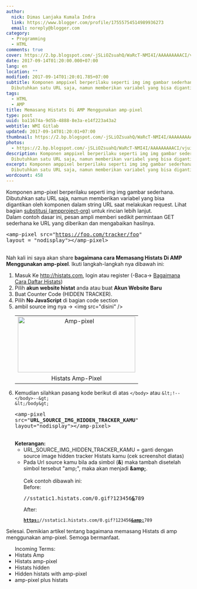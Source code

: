 ```yaml
---
author:
  nick: Dimas Lanjaka Kumala Indra
  link: https://www.blogger.com/profile/17555754514989936273
  email: noreply@blogger.com
category:
  - Programming
  - HTML
comments: true
cover: https://2.bp.blogspot.com/-jSLiOZsuahQ/WaRcT-NMI4I/AAAAAAAAACI/vjuid9-u-hE4pT43zsx0XxoytpjWj5HdACLcBGAs/s320/histats-2.jpg
date: 2017-09-14T01:20:00.000+07:00
lang: en
location: ""
modified: 2017-09-14T01:20:01.785+07:00
subtitle: Komponen amppixel berperilaku seperti img img gambar sederhana.
  Dibutuhkan satu URL saja, namun memberikan variabel yang bisa digantikan
tags:
  - HTML
  - AMP
title: Memasang Histats Di AMP Menggunakan amp-pixel
type: post
uuid: ba11674a-9d5b-4888-8e3a-e14f223a43a2
webtitle: WMI Gitlab
updated: 2017-09-14T01:20:01+07:00
thumbnail: https://2.bp.blogspot.com/-jSLiOZsuahQ/WaRcT-NMI4I/AAAAAAAAACI/vjuid9-u-hE4pT43zsx0XxoytpjWj5HdACLcBGAs/s320/histats-2.jpg
photos:
  - https://2.bp.blogspot.com/-jSLiOZsuahQ/WaRcT-NMI4I/AAAAAAAAACI/vjuid9-u-hE4pT43zsx0XxoytpjWj5HdACLcBGAs/s320/histats-2.jpg
description: Komponen amppixel berperilaku seperti img img gambar sederhana.
  Dibutuhkan satu URL saja, namun memberikan variabel yang bisa digantikan
excerpt: Komponen amppixel berperilaku seperti img img gambar sederhana.
  Dibutuhkan satu URL saja, namun memberikan variabel yang bisa digantikan
wordcount: 458
---
```


Komponen amp-pixel berperilaku seperti img img gambar sederhana. Dibutuhkan satu URL saja, namun memberikan variabel yang bisa digantikan oleh komponen dalam string URL saat melakukan request. Lihat bagian <a href="https://www-ampproject-org.cdn.ampproject.org/v/s/www.ampproject.org/docs/reference/components/amp-pixel?amp_js_v=0.1&amp;usqp=mq331AQCCAE%3D#substitutions" rel="noopener noreferer nofollow" target="_blank">substitusi (ampproject-org)</a> untuk rincian lebih lanjut. <br>Dalam contoh dasar ini, pesan ampli memberi sedikit permintaan GET sederhana ke URL yang diberikan dan mengabaikan hasilnya. <br><pre>&lt;amp-pixel src="https://foo.com/tracker/foo" layout = "nodisplay"&gt;&lt;/amp-pixel&gt;</pre><br>Nah kali ini saya akan share <b>bagaimana cara Memasang Histats Di AMP Menggunakan amp-pixel</b>. Ikuti langkah-langkah nya dibawah ini:<br><ol><li>Masuk Ke http://histats.com, login atau register (-Baca-&gt; <a alt="Register Histats" href="https://web-manajemen.blogspot.co.uk/p/search.html?q=register+Histats" rel="follow" title="How to register histats">Bagaimana Cara Daftar Histats</a>) </li><li>Pilih <b>akun website histat</b> anda atau buat <b>Akun Website Baru</b></li><li>Buat Counter Code (HIDDEN TRACKER).</li><li>Pilih <b>No JavaScript</b> di bagian code section</li><li>ambil source img nya -&gt; &lt;img src="disini" /&gt;</li><table align="center" cellpadding="0" cellspacing="0" class="tr-caption-container" style="margin-left: auto; margin-right: auto; text-align: center;"><tbody><tr><td style="text-align: center;"><a href="https://2.bp.blogspot.com/-jSLiOZsuahQ/WaRcT-NMI4I/AAAAAAAAACI/vjuid9-u-hE4pT43zsx0XxoytpjWj5HdACLcBGAs/s1600/histats-2.jpg" imageanchor="1" style="margin-left: auto; margin-right: auto;" rel="noopener noreferer nofollow"><img alt="Amp-pixel" border="0" data-original-height="358" data-original-width="750" height="152" src="https://2.bp.blogspot.com/-jSLiOZsuahQ/WaRcT-NMI4I/AAAAAAAAACI/vjuid9-u-hE4pT43zsx0XxoytpjWj5HdACLcBGAs/s320/histats-2.jpg" title="Histats" width="320"></a></td></tr><tr><td class="tr-caption" style="text-align: center;">Histats Amp-Pixel</td></tr></tbody></table><li>Kemudian silahkan pasang kode berikut di atas&nbsp;<code>&lt;/body&gt;</code>&nbsp;atau&nbsp;<code>&amp;lt;!--&lt;/body&gt;--&amp;gt; &amp;lt;/body&amp;gt;</code><br><pre>&lt;amp-pixel src="<b>URL_SOURCE_IMG_HIDDEN_TRACKER_KAMU</b>" layout="nodisplay"&gt;&lt;/amp-pixel&gt;<br></pre><br><b>Keterangan:</b><br><ul><li>URL_SOURCE_IMG_HIDDEN_TRACKER_KAMU = ganti dengan source image hidden tracker Histats kamu (cek screenshot diatas)</li><li>Pada Url source kamu bila ada simbol (<b>&amp;</b>) maka tambah disetelah simbol tersebut "amp;", maka akan menjadi <b>&amp;amp;</b>.</li><br>Cek contoh dibawah ini:<br>Before: <pre>//sstatic1.histats.com/0.gif?123456<b><u>&amp;</u></b>789</pre>After: <pre><code><u><b>https:</b></u>//sstatic1.histats.com/0.gif?123456<b><u>&amp;amp;</u></b>789</code></pre></ul></li></ol>Selesai. Demikian artikel tentang bagaimana memasang Histats di amp menggunakan amp-pixel. Semoga bermanfaat. <br><ul>Incoming Terms:<br><li>Histats Amp</li><li>Histats amp-pixel</li><li>Histats hidden</li><li>Hidden histats with amp-pixel</li><li>amp-pixel plus histats</li></ul>